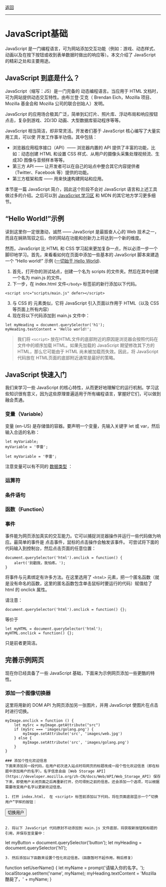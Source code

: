 [返回](https://github.com/1211ciel/ciel/blob/main/web/README.md)

---
# JavaScript基础
JavaScript 是一门编程语言，可为网站添加交互功能（例如：游戏、动态样式、动画以及在按下按钮或收到表单数据时做出的响应等）。本文介绍了 JavaScript 的精彩之处和主要用途。
## JavaScript 到底是什么？
JavaScript（缩写：JS）是一门完备的 动态编程语言。当应用于 HTML 文档时，可为网站提供动态交互特性。由布兰登·艾克（ Brendan Eich，Mozilla 项目、Mozilla 基金会和 Mozilla 公司的联合创始人）发明。

JavaScript 的应用场合极其广泛，简单到幻灯片、照片库、浮动布局和响应按钮点击，复杂到游戏、2D/3D 动画、大型数据库驱动程序等等。

JavaScript 相当简洁，却非常灵活。开发者们基于 JavaScript 核心编写了大量实用工具，可以使 开发工作事半功倍。其中包括：
- 浏览器应用程序接口（API）—— 浏览器内置的 API 提供了丰富的功能，比如：动态创建 HTML 和设置 CSS 样式、从用户的摄像头采集处理视频流、生成3D 图像与音频样本等等。
- 第三方 API —— 让开发者可以在自己的站点中整合其它内容提供者（Twitter、Facebook 等）提供的功能。
- 第三方框架和库 —— 用来快速构建网站和应用。

本节是一篇 JavaScript 简介，因此这个阶段不会对 JavaScript 语言和上述工具做过多的介绍。之后可以到 [JavaScript 学习区](https://developer.mozilla.org/zh-CN/docs/Learn/JavaScript) 和 MDN 的其它地方学习更多细节。

## “Hello World!”示例
读到这里你一定很激动，诚然 —— JavaScript 是最振奋人心的 Web 技术之一，而且在娴熟驾驭之后，你的网站在功能和创新力上将达到一个新的维度。

然而，JavaScript 比 HTML 和 CSS 学习起来更加复杂一点，所以必须一步一个脚印地学习。首先，来看看如何在页面中添加一些基本的 JavaScript 脚本来建造一个 “Hello world!” 示例 ([一切始于 Hello World](https://zh.wikipedia.org/wiki/Hello_World)).

1. 首先，打开你的测试站点，创建一个名为 scripts 的文件夹。然后在其中创建一个名为 main.js 的文件。
2. 下一步，在 index.html 文件`</body>` 标签前的新行添加以下代码。
```
<script src="scripts/main.js" defer></script>
```
3. 与 CSS 的 <link> 元素类似，它将 JavaScript 引入页面以作用于 HTML（以及 CSS 等页面上所有内容）
4. 现在将以下代码添加到 main.js 文件中：
```
let myHeading = document.querySelector('h1');
myHeading.textContent = 'Hello world!';
```
> 我们将 `<script>` 放在HTML文件的底部附近的原因是浏览器会按照代码在文件中的顺序加载 HTML。如果先加载的 JavaScript 期望修改其下方的 HTML，那么它可能由于 HTML 尚未被加载而失效。因此，将 JavaScript 代码放在 HTML页面的底部附近通常是最好的策略。

## JavaScript 快速入门
我们来学习一些 JavaScript 的核心特性，从而更好地理解它的运行机制。学习这些知识很有意义，因为这些原理普遍适用于所有编程语言，掌握好它们，可以做到融会贯通。
### 变量（Variable）
变量 (en-US) 是存储值的容器。要声明一个变量，先输入关键字 let 或 var，然后输入合适的名称：
```
let myVariable;
myVariable = '李雷';

let myVariable = '李雷';
```

注意变量可以有不同的 [数据类型](https://developer.mozilla.org/zh-CN/docs/Web/JavaScript/Data_structures) ：

### 运算符 
### 条件语句
### 函数（Function）
### 事件
事件能为网页添加真实的交互能力。它可以捕捉浏览器操作并运行一些代码做为响应。最简单的事件是 点击事件，鼠标的点击操作会触发该事件。 可尝试将下面的代码输入到控制台，然后点击页面的任意位置：
```
document.querySelector('html').onclick = function() {
    alert('别戳我，我怕疼。');
}
```
将事件与元素绑定有许多方法。在这里选用了 `<html>` 元素，把一个匿名函数（就是没有命名的函数，这里的匿名函数包含单击鼠标时要运行的代码）赋值给了 html 的 onclick 属性。

请注意：
```
document.querySelector('html').onclick = function() {};
```
等价于
```
let myHTML = document.querySelector('html');
myHTML.onclick = function() {};
```
只是前者更简洁。

## 完善示例网页
现在你已经具备了一些 JavaScript 基础，下面来为示例网页添加一些更酷的特性。
### 添加一个图像切换器
这里将用新的 DOM API 为网页添加另一张图片，并用 JavaScript 使图片在点击时进行切换。
```
myImage.onclick = function () {
    let mySrc = myImage.getAttribute("src")
    if (mySrc === 'images/golang.png') {
        myImage.setAttribute('src', 'images/web.jpg')
    } else {
        myImage.setAttribute('src', 'images/golang.png')
    }
}

### 添加个性化欢迎信息
下面来添加另一段代码，在用户初次进入站点时将网页的标题改成一段个性化欢迎信息（即在标题中添加用户的名字）。名字信息会由 [Web Storage API](https://developer.mozilla.org/zh-CN/docs/Web/API/Web_Storage_API) 保存下来，即使用户关闭页面之后再重新打开，仍可得到之前的信息。还会添加一个选项，可以根据需要改变用户名字以更新欢迎信息。

1. 打开 index.html， 在 <script> 标签前添加以下代码，将在页面底部显示一个“切换用户”字样的按钮：
```
<button>切换用户</button>
```

2. 将以下 JavaScript 代码原封不动添加到 main.js 文件底部，将获取新按钮和标题的引用，并保存至变量中：
```
let myButton = document.querySelector('button');
let myHeading = document.querySelector('h1');
```
3. 然后添加以下函数来设置个性化欢迎信息。（函数暂时不起作用，稍后修复）

```
function setUserName() {
  let myName = prompt('请输入你的名字。');
  localStorage.setItem('name', myName);
  myHeading.textContent = 'Mozilla 酷毙了，' + myName;
}
```
